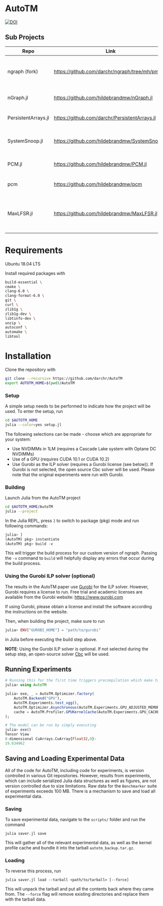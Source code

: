 # AutoTM

[![DOI](https://zenodo.org/badge/200740567.svg)](https://zenodo.org/badge/latestdoi/200740567)

## Sub Projects

| Repo | Link   | Description |
|------|--------|-------------|
| ngraph (fork)       | https://github.com/darchr/ngraph/tree/mh/pmem  | Customized fork of ngraph source code |
| nGraph.jl           | https://github.com/hildebrandmw/nGraph.jl      | Julia frontend for nGraph             |
| PersistentArrays.jl | https://github.com/darchr/PersistentArrays.jl  | NVDIMM backed arrays |
| SystemSnoop.jl      | https://github.com/hildebrandmw/SystemSnoop.jl | Base System monitoring API |
| PCM.jl              | https://github.com/hildebrandmw/PCM.jl         | Wrapper for Intel [pcm](https://github.com/opcm/pcm)  |
| pcm                 | https://github.com/hildebrandmw/pcm | Customized fork of Intel pcm |
| MaxLFSR.jl          | https://github.com/hildebrandmw/MaxLFSR.jl | Maximum length Linear Feedback Shift Registers |

# Requirements

Ubuntu 18.04 LTS

Install required packages with
```sh
build-essential \
cmake \
clang-6.0 \
clang-format-6.0 \
git \
curl \
zlib1g \
zlib1g-dev \
libtinfo-dev \
unzip \
autoconf \
automake \
libtool
```

# Installation

Clone the repository with
```sh
git clone --recursive https://github.com/darchr/AutoTM
export AUTOTM_HOME=$(pwd)/AutoTM
```

### Setup

A simple setup needs to be performed to indicate how the project will be used.
To enter the setup, run
```sh
cd $AUTOTM_HOME
julia --color=yes setup.jl
```
The following selections can be made - choose which are appropriate for your system:
* Use NVDIMMs in 1LM (requires a Cascade Lake system with Optane DC NVDIMMs)
* Use of a GPU (requires CUDA 10.1 or CUDA 10.2)
* Use Gurobi as the ILP solver (requires a Gurobi license (see below)).
    If Gurobi is not selected, the open source Cbc solver will be used.
    Please note that the original experiments were run with Gurobi.
    
### Building

Launch Julia from the AutoTM project
```sh
cd $AUTOTM_HOME/AutoTM
julia --project
```

In the Julia REPL, press `]` to switch to package (pkg) mode and run following commands:
```julia
julia> ]
(AutoTM) pkg> instantiate
(AutoTM) pkg> build -v
```
This will trigger the build process for our custom version of ngraph.
Passing the `-v` command to `build` will helpfully display any errors that occur during the build process.

### Using the Gurobi ILP solver (optional)

The results in the AutoTM paper use [Gurobi](https://www.gurobi.com) for the ILP solver.
However, Gurobi requires a license to run.
Free trial and academic licenses are available from the Gurobi website: https://www.gurobi.com

If using Gurobi, please obtain a license and install the software according the instructions on the website.

Then, when building the project, make sure to run
```julia
julia> ENV["GUROBI_HOME"] = "path/to/gurobi"
```
in Julia before executing the build step above.

**NOTE**: Using the Gurobi ILP solver is optional.
If not selected during the setup step, an open-source solver [Cbc](https://projects.coin-or.org/Cbc) will be used.

## Running Experiments

```julia
# Running this for the first time triggers precompilation which make take a couple minutes
julia> using AutoTM

julia> exe, _ = AutoTM.Optimizer.factory(
    AutoTM.Backend("GPU"),
    AutoTM.Experiments.test_vgg(),
    AutoTM.Optimizer.Asynchronous(AutoTM.Experiments.GPU_ADJUSTED_MEMORY);
    cache = AutoTM.Profiler.GPUKernelCache(AutoTM.Experiments.GPU_CACHE)
);

# The model can be run by simply executing
julia> exe()
Tensor View
0-dimensional CuArrays.CuArray{Float32,0}:
19.634962
```

## Saving and Loading Experimental Data

All of the code for AutoTM, including code for experiments, is version controlled in various Git repositories.
However, results from experiments, which can include serialized Julia data structures as well as figures, are not version controlled due to size limitations.
Raw data for the `Benchmarker` suite of experiments exceeds 100 MB.
There is a mechanism to save and load all experimental data.

### Saving

To save experimental data, navigate to the `scripts/` folder and run the command
```
julia saver.jl save
```
This will gather all of the relevant experimental data, as well as the kernel profile cache and bundle it into the tarball `autotm_backup.tar.gz`.

### Loading
To reverse this process, run
```
julia saver.jl load --tarball <path/to/tarball> [--force]
```
This will unpack the tarball and put all the contents back where they came from.
The `--force` flag will remove existing directories and replace them with the tarball data.
